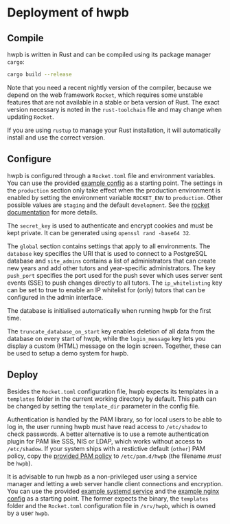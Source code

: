# Deployment of hwpb

## Compile

hwpb is written in Rust and can be compiled using its package manager `cargo`:

```sh
cargo build --release
```

Note that you need a recent nightly version of the compiler, because we depend
on the web framework `Rocket`, which requires some unstable features that are
not available in a stable or beta version of Rust. The exact version necessary
is noted in the `rust-toolchain` file and may change when updating `Rocket`.

If you are using `rustup` to manage your Rust installation, it will
automatically install and use the correct version.

## Configure

hwpb is configured through a `Rocket.toml` file and environment variables.
You can use the provided [example config] as a starting point. The settings
in the `production` section only take effect when the production environment
is enabled by setting the environment variable `ROCKET_ENV` to `production`.
Other possible values are `staging` and the default `development`. See the
[rocket documentation] for more details.

The `secret_key` is used to authenticate and encrypt cookies and must be kept
private. It can be generated using `openssl rand -base64 32`.

The `global` section contains settings that apply to all environments. The
`database` key specifies the URI that is used to connect to a PostgreSQL
database and `site_admins` contains a list of administrators that can create
new years and add other tutors and year-specific administrators. The key
`push_port` specifies the port used for the push sever which uses server sent
events (SSE) to push changes directly to all tutors. The `ip_whitelisting`
key can be set to true to enable an IP whitelist for (only) tutors that can
be configured in the admin interface.

The database is initialised automatically when running hwpb for the first time.

The `truncate_database_on_start` key enables deletion of all data from the
database on every start of hwpb, while the `login_message` key lets you
display a custom (HTML) message on the login screen. Together, these can be
used to setup a demo system for hwpb.

## Deploy

Besides the `Rocket.toml` configuration file, hwpb expects its templates in a
`templates` folder in the current working directory by default. This path can
be changed by setting the `template_dir` parameter in the config file.

Authentication is handled by the PAM library, so for local users to be able to
log in, the user running hwpb must have read access to `/etc/shadow` to check
passwords. A better alternative is to use a remote authentication plugin for
PAM like SSS, NIS or LDAP, which works without access to `/etc/shadow`. If
your system ships with a restictive default (`other`) PAM policy, copy the
[provided PAM policy] to `/etc/pam.d/hwpb` (the filename _must_ be `hwpb`).

It is advisable to run hwpb as a non-privileged user using a service manager
and letting a web server handle client connections and encryption. You can use
the provided [example systemd service] and the [example nginx config] as a
starting point. The former expects the binary, the `templates` folder and the
`Rocket.toml` configuration file in `/srv/hwpb`, which is owned by a user
`hwpb`.

[`README.md`]: ../README.md
[example config]: examples/Rocket.toml
[rocket documentation]: https://api.rocket.rs/rocket/config/
[provided PAM policy]: examples/hwpb.pam
[example systemd service]: examples/hwpb.service
[example nginx config]: examples/hwbp.nginx
